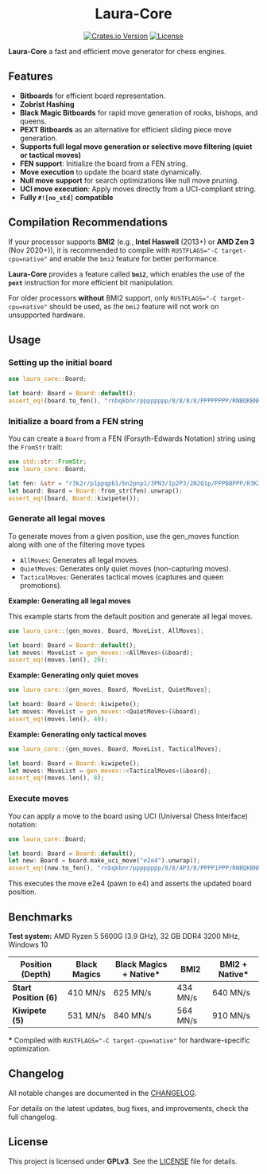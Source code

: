# <div align="center"> Laura-Core</div>

<div  align="center"> 

[![Crates.io Version][crates-badge]][crates-link]
[![License][license-badge]][license-link]

</div>

**Laura-Core** a fast and efficient move generator for chess engines.

## Features
- **Bitboards** for efficient board representation.  
- **Zobrist Hashing** 
- **Black Magic Bitboards** for rapid move generation of rooks, bishops, and queens.  
- **PEXT Bitboards** as an alternative for efficient sliding piece move generation.  
- **Supports full legal move generation or selective move filtering (quiet or tactical moves)**  
- **FEN support**: Initialize the board from a FEN string.  
- **Move execution** to update the board state dynamically.  
- **Null move support** for search optimizations like null move pruning.  
- **UCI move execution**: Apply moves directly from a UCI-compliant string.
- **Fully `#![no_std]` compatible**

## Compilation Recommendations

If your processor supports **BMI2** (e.g., **Intel Haswell** (2013+) or **AMD Zen 3** (Nov 2020+)), it is recommended to compile with `RUSTFLAGS="-C target-cpu=native"` and enable the `bmi2` feature for better performance.
 
**Laura-Core** provides a feature called **`bmi2`**, which enables the use of the **`pext`** instruction for more efficient bit manipulation.

For older processors **without** BMI2 support, only `RUSTFLAGS="-C target-cpu=native"` should be used, as the `bmi2` feature will not work on unsupported hardware.

## **Usage**

### **Setting up the initial board**

```rust
use laura_core::Board;

let board: Board = Board::default();
assert_eq!(board.to_fen(), "rnbqkbnr/pppppppp/8/8/8/8/PPPPPPPP/RNBQKBNR w KQkq - 0 1")
```

### **Initialize a board from a FEN string**

You can create a `Board` from a FEN (Forsyth-Edwards Notation) string using the `FromStr` trait:

```rust
use std::str::FromStr;
use laura_core::Board;

let fen: &str = "r3k2r/p1ppqpb1/bn2pnp1/3PN3/1p2P3/2N2Q1p/PPPBBPPP/R3K2R w KQkq - 0 1";
let board: Board = Board::from_str(fen).unwrap();
assert_eq!(board, Board::kiwipete());
```

### **Generate all legal moves**

To generate moves from a given position, use the gen_moves function along with one of the filtering move types

- `AllMoves`: Generates all legal moves.
- `QuietMoves`: Generates only quiet moves (non-capturing moves).
- `TacticalMoves`: Generates tactical moves (captures and queen promotions).

**Example: Generating all legal moves**

This example starts from the default position and generate all legal moves.

```rust 
use laura_core::{gen_moves, Board, MoveList, AllMoves};

let board: Board = Board::default();
let moves: MoveList = gen_moves::<AllMoves>(&board);
assert_eq!(moves.len(), 20);
```

**Example: Generating only quiet moves**

```rust 
use laura_core::{gen_moves, Board, MoveList, QuietMoves};

let board: Board = Board::kiwipete();
let moves: MoveList = gen_moves::<QuietMoves>(&board);
assert_eq!(moves.len(), 40);
```

**Example: Generating only tactical moves**

```rust 
use laura_core::{gen_moves, Board, MoveList, TacticalMoves};

let board: Board = Board::kiwipete();
let moves: MoveList = gen_moves::<TacticalMoves>(&board);
assert_eq!(moves.len(), 8);
```

### **Execute moves**

You can apply a move to the board using UCI (Universal Chess Interface) notation:

```rust
use laura_core::Board;

let board: Board = Board::default();
let new: Board = board.make_uci_move("e2e4").unwrap();
assert_eq!(new.to_fen(), "rnbqkbnr/pppppppp/8/8/4P3/8/PPPP1PPP/RNBQKBNR b KQkq e3 0 1");
```

This executes the move e2e4 (pawn to e4) and asserts the updated board position.

## Benchmarks  

**Test system:** AMD Ryzen 5 5600G (3.9 GHz), 32 GB DDR4 3200 MHz, Windows 10

|Position (Depth)|Black Magics|Black Magics + Native*|BMI2|BMI2 + Native*|
|-|-|-|-|-|
|**Start Position (6)**|410 MN/s|625 MN/s|434 MN/s|640 MN/s|
| **Kiwipete (5)**|531 MN/s|840 MN/s|564 MN/s|910 MN/s|

**\*** Compiled with `RUSTFLAGS="-C target-cpu=native"` for hardware-specific optimization.  

## Changelog

All notable changes are documented in the [CHANGELOG][changelog-link].

For details on the latest updates, bug fixes, and improvements, check the full changelog.

## **License**

This project is licensed under **GPLv3**. See the [LICENSE][license-link] file for details.

[changelog-link]:https://github.com/hanstibberio/Laura/blob/master/laura_core/CHANGELOG.md

[license-link]:https://github.com/hanstibberio/Laura/blob/master/LICENSE

[license-badge]:https://img.shields.io/github/license/hanstibberio/laura?label=license&color=success

[crates-link]:https://crates.io/crates/laura_core

[crates-badge]:https://img.shields.io/crates/v/laura_core
